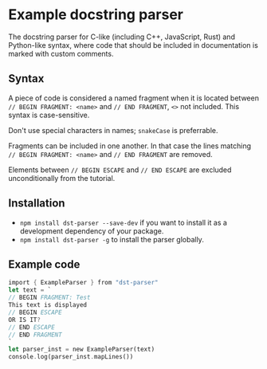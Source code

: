 # Example docstring parser

The docstring parser for C-like (including C++, JavaScript, Rust)
and Python-like syntax, where code that should be included in documentation is marked with custom comments.

## Syntax

A piece of code is considered a named fragment when it is located between `// BEGIN FRAGMENT: <name>` and `// END FRAGMENT`, `<>` not included. This syntax is case-sensitive.

Don't use special characters in names; `snakeCase` is preferrable.

Fragments can be included in one another. In that case the lines matching `// BEGIN FRAGMENT: <name>` and `// END FRAGMENT` are removed.

Elements between `// BEGIN ESCAPE` and `// END ESCAPE` are excluded unconditionally from the tutorial.

## Installation

* `npm install dst-parser --save-dev` if you want to install it as a development dependency of your package.
* `npm install dst-parser -g` to install the parser globally.

## Example code

```rust
import { ExampleParser } from "dst-parser"
let text = `
// BEGIN FRAGMENT: Test
This text is displayed
// BEGIN ESCAPE
OR IS IT?
// END ESCAPE
// END FRAGMENT
`
let parser_inst = new ExampleParser(text)
console.log(parser_inst.mapLines())
```